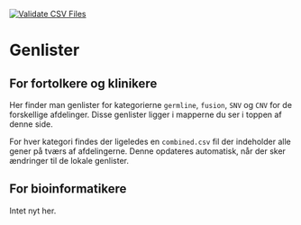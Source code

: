 [![Validate CSV Files](https://github.com/DCCC-NOVA/genlister/actions/workflows/validation.yml/badge.svg)](https://github.com/DCCC-NOVA/genlister/actions/workflows/validation.yml)

# Genlister
## For fortolkere og klinikere
Her finder man genlister for kategorierne `germline`, `fusion`, `SNV` og `CNV`
for de forskellige afdelinger. Disse genlister ligger i mapperne du ser i
toppen af denne side.

For hver kategori findes der ligeledes en `combined.csv` fil der indeholder
alle gener på tværs af afdelingerne. Denne opdateres automatisk, når der sker
ændringer til de lokale genlister.


## For bioinformatikere
Intet nyt her.

